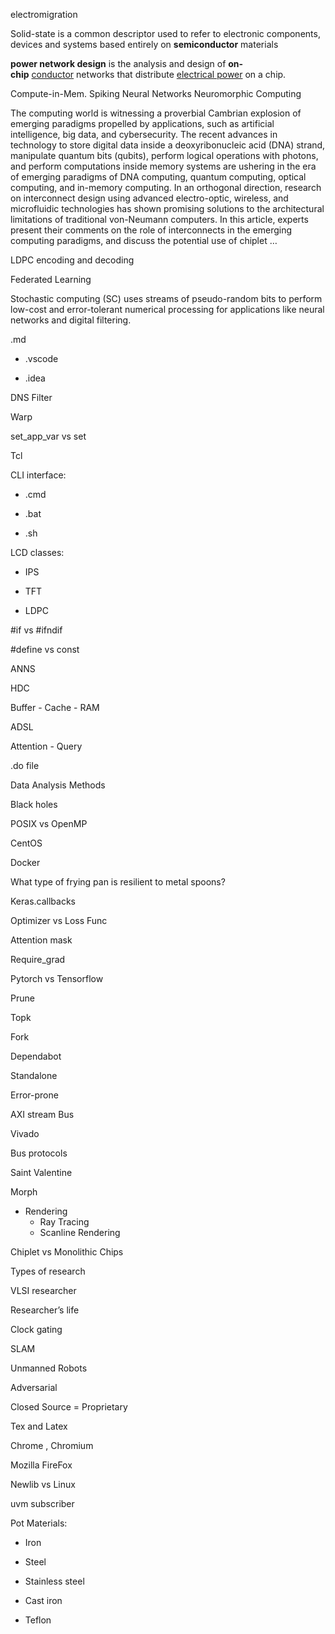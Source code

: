 electromigration

Solid-state is a common descriptor used to refer to electronic components, devices and systems based entirely on **semiconductor** materials


**power network design** is the analysis and design of **on-chip** [conductor](https://en.wikipedia.org/wiki/Electrical_conductor "Electrical conductor") networks that distribute [electrical power](https://en.wikipedia.org/wiki/Electric_power "Electric power") on a chip.


Compute-in-Mem.
Spiking Neural Networks
Neuromorphic Computing


The computing world is witnessing a proverbial Cambrian explosion of emerging paradigms propelled by applications, such as artificial intelligence, big data, and cybersecurity. The recent advances in technology to store digital data inside a deoxyribonucleic acid (DNA) strand, manipulate quantum bits (qubits), perform logical operations with photons, and perform computations inside memory systems are ushering in the era of emerging paradigms of DNA computing, quantum computing, optical computing, and in-memory computing. In an orthogonal direction, research on interconnect design using advanced electro-optic, wireless, and microfluidic technologies has shown promising solutions to the architectural limitations of traditional von-Neumann computers. In this article, experts present their comments on the role of interconnects in the emerging computing paradigms, and discuss the potential use of chiplet …


LDPC encoding and decoding

Federated Learning


Stochastic computing (SC) uses streams of pseudo-random bits to perform low-cost and error-tolerant numerical processing for applications like neural networks and digital filtering.




.md

- .vscode

- .idea

DNS Filter

Warp

set_app_var vs set

Tcl

CLI interface:

-	.cmd

-	.bat

-	.sh

LCD classes:

-	IPS

-	TFT

-	LDPC

#if vs #ifndif

#define vs const

ANNS

HDC

Buffer - Cache - RAM

ADSL

Attention - Query

.do file

Data Analysis Methods

Black holes

POSIX vs OpenMP

CentOS

Docker

What type of frying pan is resilient to metal spoons?

Keras.callbacks

Optimizer vs Loss Func

Attention mask

Require_grad

Pytorch vs Tensorflow

Prune

Topk

Fork

Dependabot

Standalone

Error-prone

AXI stream Bus

Vivado

Bus protocols

Saint Valentine

Morph

- Rendering
	- Ray Tracing
	- Scanline Rendering

Chiplet
vs 
Monolithic Chips

Types of research

VLSI researcher

Researcher’s life

Clock gating

SLAM

Unmanned Robots

Adversarial 

Closed Source = Proprietary

Tex and Latex

Chrome , Chromium

Mozilla FireFox



Newlib vs Linux

uvm subscriber

Pot Materials:

-	Iron

-	Steel

-	Stainless steel

-	Cast iron

-	Teflon